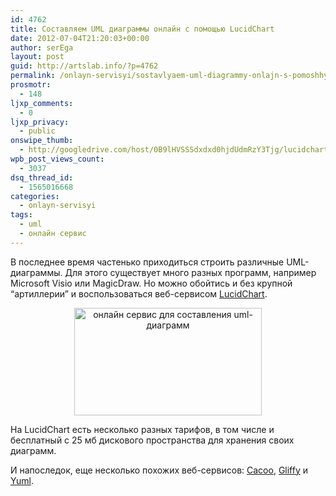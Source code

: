 ```yaml
---
id: 4762
title: Составляем UML диаграммы онлайн с помощью LucidChart
date: 2012-07-04T21:20:03+00:00
author: serEga
layout: post
guid: http://artslab.info/?p=4762
permalink: /onlayn-servisyi/sostavlyaem-uml-diagrammy-onlajn-s-pomoshhyu-lucidchart/
prosmotr:
  - 148
ljxp_comments:
  - 0
ljxp_privacy:
  - public
onswipe_thumb:
  - http://googledrive.com/host/0B9lHVSSSdxdxd0hjdUdmRzY3Tjg/lucidchart.jpg
wpb_post_views_count:
  - 3037
dsq_thread_id:
  - 1565016668
categories:
  - onlayn-servisyi
tags:
  - uml
  - онлайн сервис
---
```

В последнее время частенько приходиться строить различные UML-диаграммы. Для этого существует много разных программ, например Microsoft Visio или MagicDraw. Но можно обойтись и без крупной &#8220;артиллерии&#8221; и воспользоваться веб-сервисом [LucidChart](https://www.lucidchart.com/).

<center>
  <a href="http://googledrive.com/host/0B9lHVSSSdxdxd0hjdUdmRzY3Tjg/lucidchart.jpg"><img src="http://googledrive.com/host/0B9lHVSSSdxdxd0hjdUdmRzY3Tjg/lucidchart-300x172.jpg" alt="онлайн сервис для составления uml-диаграмм" title="lucidchart" width="300" height="172" class="aligncenter size-medium wp-image-4763" srcset="http://googledrive.com/host/0B9lHVSSSdxdxd0hjdUdmRzY3Tjg/lucidchart-300x172.jpg 300w, http://googledrive.com/host/0B9lHVSSSdxdxd0hjdUdmRzY3Tjg/lucidchart.jpg 1011w" sizes="(max-width: 300px) 100vw, 300px" /></a>
</center>

На LucidChart есть несколько разных тарифов, в том числе и бесплатный с 25 мб дискового пространства для хранения своих диаграмм.

И напоследок, еще несколько похожих веб-сервисов: [Cacoo](https://cacoo.com/), [Gliffy](http://www.gliffy.com/uses/uml-software/) и [Yuml](http://yuml.me/).